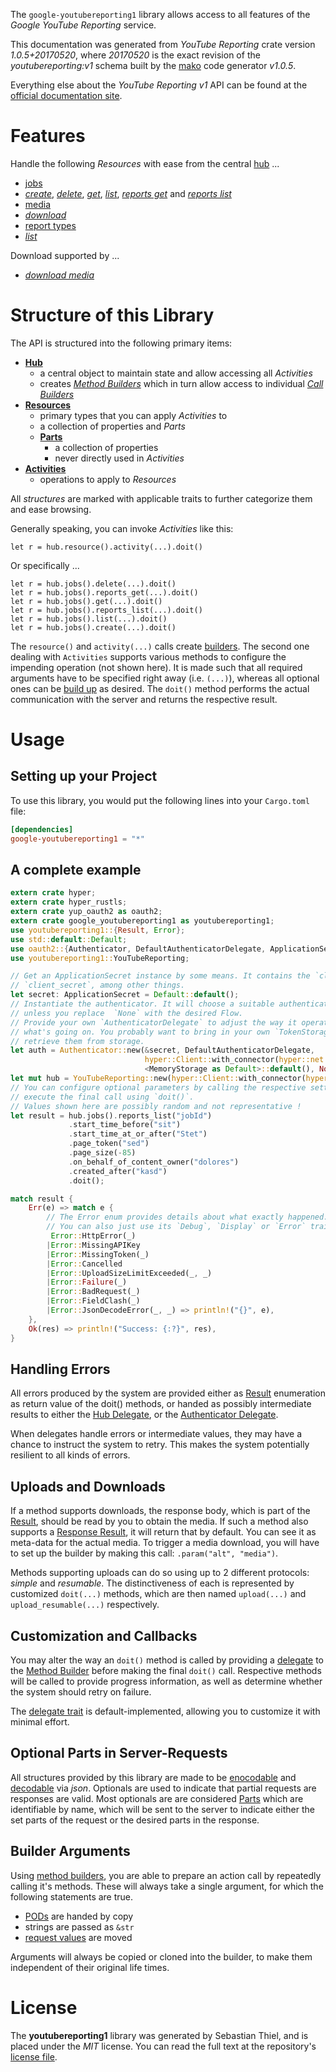 <!---
DO NOT EDIT !
This file was generated automatically from 'src/mako/api/README.md.mako'
DO NOT EDIT !
-->
The `google-youtubereporting1` library allows access to all features of the *Google YouTube Reporting* service.

This documentation was generated from *YouTube Reporting* crate version *1.0.5+20170520*, where *20170520* is the exact revision of the *youtubereporting:v1* schema built by the [mako](http://www.makotemplates.org/) code generator *v1.0.5*.

Everything else about the *YouTube Reporting* *v1* API can be found at the
[official documentation site](https://developers.google.com/youtube/reporting/v1/reports/).
# Features

Handle the following *Resources* with ease from the central [hub](https://docs.rs/google-youtubereporting1/1.0.5+20170520/google_youtubereporting1/struct.YouTubeReporting.html) ... 

* [jobs](https://docs.rs/google-youtubereporting1/1.0.5+20170520/google_youtubereporting1/struct.Job.html)
 * [*create*](https://docs.rs/google-youtubereporting1/1.0.5+20170520/google_youtubereporting1/struct.JobCreateCall.html), [*delete*](https://docs.rs/google-youtubereporting1/1.0.5+20170520/google_youtubereporting1/struct.JobDeleteCall.html), [*get*](https://docs.rs/google-youtubereporting1/1.0.5+20170520/google_youtubereporting1/struct.JobGetCall.html), [*list*](https://docs.rs/google-youtubereporting1/1.0.5+20170520/google_youtubereporting1/struct.JobListCall.html), [*reports get*](https://docs.rs/google-youtubereporting1/1.0.5+20170520/google_youtubereporting1/struct.JobReportGetCall.html) and [*reports list*](https://docs.rs/google-youtubereporting1/1.0.5+20170520/google_youtubereporting1/struct.JobReportListCall.html)
* [media](https://docs.rs/google-youtubereporting1/1.0.5+20170520/google_youtubereporting1/struct.Media.html)
 * [*download*](https://docs.rs/google-youtubereporting1/1.0.5+20170520/google_youtubereporting1/struct.MediaDownloadCall.html)
* [report types](https://docs.rs/google-youtubereporting1/1.0.5+20170520/google_youtubereporting1/struct.ReportType.html)
 * [*list*](https://docs.rs/google-youtubereporting1/1.0.5+20170520/google_youtubereporting1/struct.ReportTypeListCall.html)


Download supported by ...

* [*download media*](https://docs.rs/google-youtubereporting1/1.0.5+20170520/google_youtubereporting1/struct.MediaDownloadCall.html)



# Structure of this Library

The API is structured into the following primary items:

* **[Hub](https://docs.rs/google-youtubereporting1/1.0.5+20170520/google_youtubereporting1/struct.YouTubeReporting.html)**
    * a central object to maintain state and allow accessing all *Activities*
    * creates [*Method Builders*](https://docs.rs/google-youtubereporting1/1.0.5+20170520/google_youtubereporting1/trait.MethodsBuilder.html) which in turn
      allow access to individual [*Call Builders*](https://docs.rs/google-youtubereporting1/1.0.5+20170520/google_youtubereporting1/trait.CallBuilder.html)
* **[Resources](https://docs.rs/google-youtubereporting1/1.0.5+20170520/google_youtubereporting1/trait.Resource.html)**
    * primary types that you can apply *Activities* to
    * a collection of properties and *Parts*
    * **[Parts](https://docs.rs/google-youtubereporting1/1.0.5+20170520/google_youtubereporting1/trait.Part.html)**
        * a collection of properties
        * never directly used in *Activities*
* **[Activities](https://docs.rs/google-youtubereporting1/1.0.5+20170520/google_youtubereporting1/trait.CallBuilder.html)**
    * operations to apply to *Resources*

All *structures* are marked with applicable traits to further categorize them and ease browsing.

Generally speaking, you can invoke *Activities* like this:

```Rust,ignore
let r = hub.resource().activity(...).doit()
```

Or specifically ...

```ignore
let r = hub.jobs().delete(...).doit()
let r = hub.jobs().reports_get(...).doit()
let r = hub.jobs().get(...).doit()
let r = hub.jobs().reports_list(...).doit()
let r = hub.jobs().list(...).doit()
let r = hub.jobs().create(...).doit()
```

The `resource()` and `activity(...)` calls create [builders][builder-pattern]. The second one dealing with `Activities` 
supports various methods to configure the impending operation (not shown here). It is made such that all required arguments have to be 
specified right away (i.e. `(...)`), whereas all optional ones can be [build up][builder-pattern] as desired.
The `doit()` method performs the actual communication with the server and returns the respective result.

# Usage

## Setting up your Project

To use this library, you would put the following lines into your `Cargo.toml` file:

```toml
[dependencies]
google-youtubereporting1 = "*"
```

## A complete example

```Rust
extern crate hyper;
extern crate hyper_rustls;
extern crate yup_oauth2 as oauth2;
extern crate google_youtubereporting1 as youtubereporting1;
use youtubereporting1::{Result, Error};
use std::default::Default;
use oauth2::{Authenticator, DefaultAuthenticatorDelegate, ApplicationSecret, MemoryStorage};
use youtubereporting1::YouTubeReporting;

// Get an ApplicationSecret instance by some means. It contains the `client_id` and 
// `client_secret`, among other things.
let secret: ApplicationSecret = Default::default();
// Instantiate the authenticator. It will choose a suitable authentication flow for you, 
// unless you replace  `None` with the desired Flow.
// Provide your own `AuthenticatorDelegate` to adjust the way it operates and get feedback about 
// what's going on. You probably want to bring in your own `TokenStorage` to persist tokens and
// retrieve them from storage.
let auth = Authenticator::new(&secret, DefaultAuthenticatorDelegate,
                              hyper::Client::with_connector(hyper::net::HttpsConnector::new(hyper_rustls::TlsClient::new())),
                              <MemoryStorage as Default>::default(), None);
let mut hub = YouTubeReporting::new(hyper::Client::with_connector(hyper::net::HttpsConnector::new(hyper_rustls::TlsClient::new())), auth);
// You can configure optional parameters by calling the respective setters at will, and
// execute the final call using `doit()`.
// Values shown here are possibly random and not representative !
let result = hub.jobs().reports_list("jobId")
             .start_time_before("sit")
             .start_time_at_or_after("Stet")
             .page_token("sed")
             .page_size(-85)
             .on_behalf_of_content_owner("dolores")
             .created_after("kasd")
             .doit();

match result {
    Err(e) => match e {
        // The Error enum provides details about what exactly happened.
        // You can also just use its `Debug`, `Display` or `Error` traits
         Error::HttpError(_)
        |Error::MissingAPIKey
        |Error::MissingToken(_)
        |Error::Cancelled
        |Error::UploadSizeLimitExceeded(_, _)
        |Error::Failure(_)
        |Error::BadRequest(_)
        |Error::FieldClash(_)
        |Error::JsonDecodeError(_, _) => println!("{}", e),
    },
    Ok(res) => println!("Success: {:?}", res),
}

```
## Handling Errors

All errors produced by the system are provided either as [Result](https://docs.rs/google-youtubereporting1/1.0.5+20170520/google_youtubereporting1/enum.Result.html) enumeration as return value of 
the doit() methods, or handed as possibly intermediate results to either the 
[Hub Delegate](https://docs.rs/google-youtubereporting1/1.0.5+20170520/google_youtubereporting1/trait.Delegate.html), or the [Authenticator Delegate](https://docs.rs/yup-oauth2/*/yup_oauth2/trait.AuthenticatorDelegate.html).

When delegates handle errors or intermediate values, they may have a chance to instruct the system to retry. This 
makes the system potentially resilient to all kinds of errors.

## Uploads and Downloads
If a method supports downloads, the response body, which is part of the [Result](https://docs.rs/google-youtubereporting1/1.0.5+20170520/google_youtubereporting1/enum.Result.html), should be
read by you to obtain the media.
If such a method also supports a [Response Result](https://docs.rs/google-youtubereporting1/1.0.5+20170520/google_youtubereporting1/trait.ResponseResult.html), it will return that by default.
You can see it as meta-data for the actual media. To trigger a media download, you will have to set up the builder by making
this call: `.param("alt", "media")`.

Methods supporting uploads can do so using up to 2 different protocols: 
*simple* and *resumable*. The distinctiveness of each is represented by customized 
`doit(...)` methods, which are then named `upload(...)` and `upload_resumable(...)` respectively.

## Customization and Callbacks

You may alter the way an `doit()` method is called by providing a [delegate](https://docs.rs/google-youtubereporting1/1.0.5+20170520/google_youtubereporting1/trait.Delegate.html) to the 
[Method Builder](https://docs.rs/google-youtubereporting1/1.0.5+20170520/google_youtubereporting1/trait.CallBuilder.html) before making the final `doit()` call. 
Respective methods will be called to provide progress information, as well as determine whether the system should 
retry on failure.

The [delegate trait](https://docs.rs/google-youtubereporting1/1.0.5+20170520/google_youtubereporting1/trait.Delegate.html) is default-implemented, allowing you to customize it with minimal effort.

## Optional Parts in Server-Requests

All structures provided by this library are made to be [enocodable](https://docs.rs/google-youtubereporting1/1.0.5+20170520/google_youtubereporting1/trait.RequestValue.html) and 
[decodable](https://docs.rs/google-youtubereporting1/1.0.5+20170520/google_youtubereporting1/trait.ResponseResult.html) via *json*. Optionals are used to indicate that partial requests are responses 
are valid.
Most optionals are are considered [Parts](https://docs.rs/google-youtubereporting1/1.0.5+20170520/google_youtubereporting1/trait.Part.html) which are identifiable by name, which will be sent to 
the server to indicate either the set parts of the request or the desired parts in the response.

## Builder Arguments

Using [method builders](https://docs.rs/google-youtubereporting1/1.0.5+20170520/google_youtubereporting1/trait.CallBuilder.html), you are able to prepare an action call by repeatedly calling it's methods.
These will always take a single argument, for which the following statements are true.

* [PODs][wiki-pod] are handed by copy
* strings are passed as `&str`
* [request values](https://docs.rs/google-youtubereporting1/1.0.5+20170520/google_youtubereporting1/trait.RequestValue.html) are moved

Arguments will always be copied or cloned into the builder, to make them independent of their original life times.

[wiki-pod]: http://en.wikipedia.org/wiki/Plain_old_data_structure
[builder-pattern]: http://en.wikipedia.org/wiki/Builder_pattern
[google-go-api]: https://github.com/google/google-api-go-client

# License
The **youtubereporting1** library was generated by Sebastian Thiel, and is placed 
under the *MIT* license.
You can read the full text at the repository's [license file][repo-license].

[repo-license]: https://github.com/Byron/google-apis-rsblob/master/LICENSE.md
